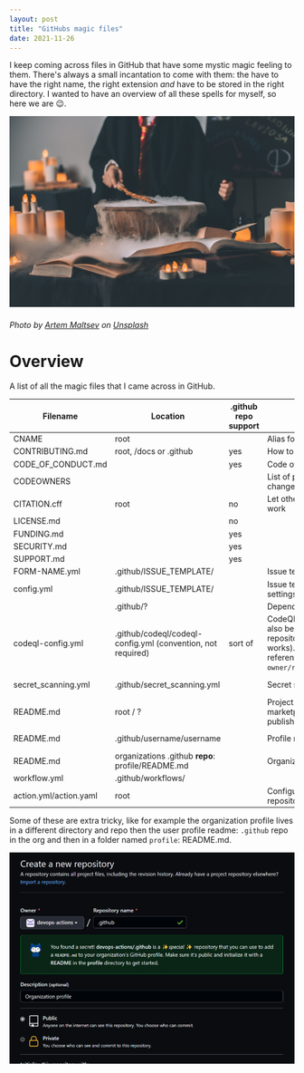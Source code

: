 ```yaml
---
layout: post
title: "GitHubs magic files"
date: 2021-11-26
---
```


I keep coming across files in GitHub that have some mystic magic feeling to them. There's always a small incantation to come with them: the have to have the right name, the right extension *and* have to be stored in the right directory. I wanted to have an overview of all these spells for myself, so here we are 😉.

![Photo of a cauldron with a person pointing a want to it, mist coming out of the cauldron](/images/20211126/20211126-github-magic-files.jpg)
###### Photo by <a href="https://unsplash.com/@art_maltsev?utm_source=unsplash&utm_medium=referral&utm_content=creditCopyText">Artem Maltsev</a> on <a href="https://unsplash.com/s/photos/magic?utm_source=unsplash&utm_medium=referral&utm_content=creditCopyText">Unsplash</a>
  
# Overview
A list of all the magic files that I came across in GitHub.

|Filename|Location|.github repo support|Description|Docs|
|---|---|---|---|---|
|CNAME|root||Alias for the GitHub Pages site||
|CONTRIBUTING.md|root, /docs or .github|yes|How to contribute to a project|[guidelines](https://docs.github.com/en/communities/setting-up-your-project-for-healthy-contributions/setting-guidelines-for-repository-contributors)|
|CODE_OF_CONDUCT.md||yes|Code of conduct||
|CODEOWNERS|||List of people who can make changes to the files or folders|
|CITATION.cff|root|no|Let others know how to citate your work|[cff](https://docs.github.com/en/repositories/managing-your-repositorys-settings-and-features/customizing-your-repository/about-citation-files)|
|LICENSE.md||no|||
|FUNDING.md||yes|||
|SECURITY.md||yes|||
|SUPPORT.md||yes|||
|FORM-NAME.yml|.github/ISSUE_TEMPLATE/||Issue templates|[templates](https://docs.github.com/en/communities/using-templates-to-encourage-useful-issues-and-pull-requests/configuring-issue-templates-for-your-repository)|
|config.yml|.github/ISSUE_TEMPLATE/||Issue templates configuration settings|[template chooser](https://docs.github.com/en/communities/using-templates-to-encourage-useful-issues-and-pull-requests/configuring-issue-templates-for-your-repository#configuring-the-template-chooser)|
||.github/?||Dependabot configuration file||
|codeql-config.yml|.github/codeql/codeql-config.yml (convention, not required)|sort of|CodeQL configuration file. Can also be stored in an external repository (hence .gthub repo works). If using external repo, referencing can by done by using `owner/repository/filename@branch` |[CodeQL config](https://docs.github.com/en/code-security/code-scanning/using-codeql-code-scanning-with-your-existing-ci-system/configuring-codeql-runner-in-your-ci-system#using-a-custom-configuration-file)|
|secret_scanning.yml|.github/secret_scanning.yml||Secret scanning configuration file|[secret scanning](https://docs.github.com/en/code-security/secret-scanning/configuring-secret-scanning-for-your-repositories)|
|README.md|root / ? ||Project readme, also used on marketplace if the repo is published to the marketplace|
|README.md|.github/username/username||Profile readme|[About readme's](https://docs.github.com/en/repositories/managing-your-repositorys-settings-and-features/customizing-your-repository/about-readmes)|
|README.md|organizations .github **repo**: profile/README.md||Organization readme|[Organization readme](https://docs.github.com/en/organizations/collaborating-with-groups-in-organizations/customizing-your-organizations-profile)|
|workflow.yml|.github/workflows/|||[workflows](https://docs.github.com/en/github/automating-your-workflow/automating-workflows-with-github-actions)|
|action.yml/action.yaml|root||Configuration file for an actions repository||

Some of these are extra tricky, like for example the organization profile lives in a different directory and repo then the user profile readme: `.github` repo in the org and then in a folder named `profile`: README.md.

![Screenshot of creating the .github repo](/images/20211126/20211126-org-profile.jpg.png)